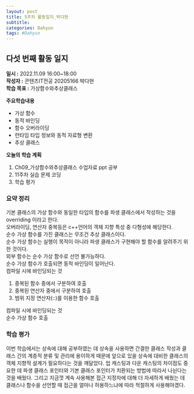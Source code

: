 ```yaml
---
layout: post
title: 5주차 활동일지_박다현
subtitle:
categories: Dahyun
tags: #Dahyun
---
```

## 다섯 번째 활동 일지
**일시 :** 2022.11.09 16:00~18:00  
**작성자 :** 콘텐츠IT전공 20205166 박다현  
**학습 목표 :** 가상함수와추상클래스    

**주요학습내용**
- 가상 함수
- 동적 바인딩
- 함수 오버라이딩
- 런타임 타입 정보와 동적 자료형 변환
- 추상 클래스

**오늘의 학습 계획**
1. Ch09_가상함수와추상클래스 수업자료 ppt 공부
2. 11주차 실습 문제 코딩  
3. 학습 평가
### 요약 정리
기본 클래스의 가상 함수와 동일한 타입의 함수를 파생 클래스에서 작성하는 것을 overriding 이라고 한다.   
오버라이딩, 연산자 중복등은 c++언어의 객체 지향 특성 중 다형성에 해당한다.   
순수 가상 함수를 가진 클래스는 무조건 추상 클래스이다.   
순수 가상 함수는 실행이 목적이 아니라 파생 클래스가 구현해야 할 함수를 알려주기 위한 것이다.   
외부 함수는 순수 가상 함수로 선언 불가능하다.   
순수 가상 함수가 호출되면 동적 바인딩이 일어난다.   
컴파일 시에 바인딩되는 것   
1. 중복된 함수 중에서 구분하여 호출   
2. 중복된 연산자 중에서 구분하여 호출   
3. 범위 지정 연산자(::)를 이용한 함수 호출   

컴파일 시에 바인딩되는 것   
순수 가상 함수 호출   
### 학습 평가
이번 학습에서는 상속에 대해 공부하였는 데 상속을 사용하면 간결한 클래스 작성과 클래스 간의 계층적 분류 및 관리에 용이하게 때문에 앞으로 있을 상속에 대비한 클래스의 객체 지향적 설계가 필요하다는 것을 깨달았다. 업 캐스팅과 다운 캐스팅의 차이점도 중요한 데 파생 클래스 포인터와 기본 클래스 포인터가 치환되는 방법에 따라서 나뉜다는 것을 배웠다. 그리고 지금껏 계속 사용해본 접근 지정자에 대해 더 자세하게 배웠는 데 클래스나 함수을 선언할 때 접근을 얼마나 허용하느냐에 따라 적절하게 사용해야겠다. 
